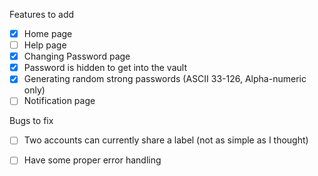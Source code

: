 Features to add
- [x] Home page
- [ ] Help page
- [x] Changing Password page
- [x] Password is hidden to get into the vault
- [x] Generating random strong passwords (ASCII 33-126, Alpha-numeric only)
- [ ] Notification page

Bugs to fix
- [ ] Two accounts can currently share a label (not as simple as I thought)
- [ ] Have some proper error handling

